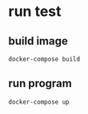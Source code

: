 # run test

## build image

```shell
docker-compose build
```

## run program

```shell
docker-compose up
```
